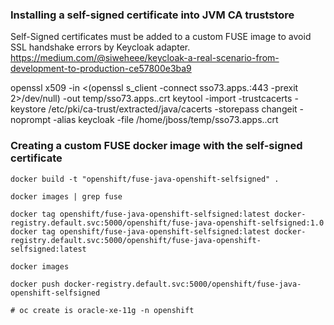 ### Installing a self-signed certificate into JVM CA truststore
Self-Signed certificates must be added to a custom FUSE image to avoid SSL handshake errors by Keycloak adapter.
https://medium.com/@siweheee/keycloak-a-real-scenario-from-development-to-production-ce57800e3ba9

openssl x509 -in <(openssl s_client -connect sso73.apps.<DOMAIN>:443 -prexit 2>/dev/null) -out temp/sso73.apps.<DOMAIN>.crt
keytool -import -trustcacerts -keystore /etc/pki/ca-trust/extracted/java/cacerts -storepass changeit -noprompt -alias keycloak -file /home/jboss/temp/sso73.apps.<DOMAIN>.crt

### Creating a custom FUSE docker image with the self-signed certificate

```
docker build -t "openshift/fuse-java-openshift-selfsigned" .

docker images | grep fuse

docker tag openshift/fuse-java-openshift-selfsigned:latest docker-registry.default.svc:5000/openshift/fuse-java-openshift-selfsigned:1.0
docker tag openshift/fuse-java-openshift-selfsigned:latest docker-registry.default.svc:5000/openshift/fuse-java-openshift-selfsigned:latest

docker images 

docker push docker-registry.default.svc:5000/openshift/fuse-java-openshift-selfsigned

# oc create is oracle-xe-11g -n openshift
```

